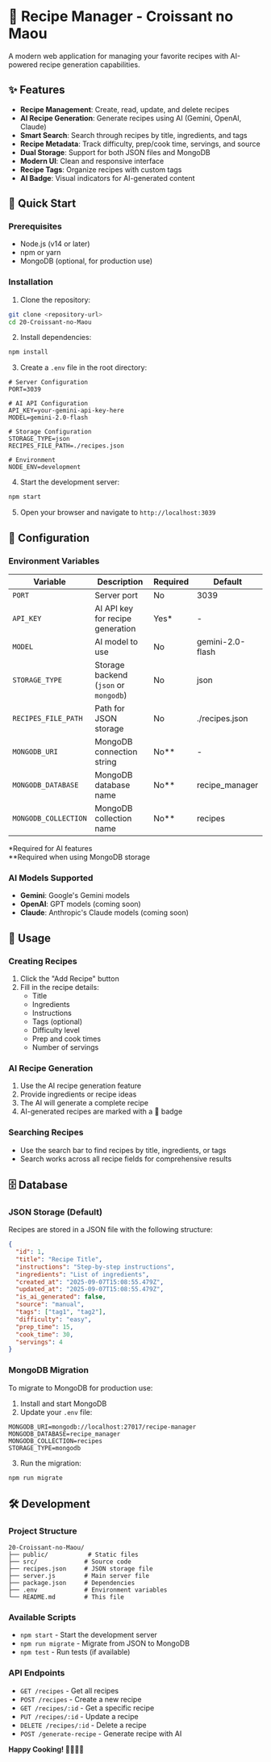# 🥐 Recipe Manager - Croissant no Maou

A modern web application for managing your favorite recipes with AI-powered recipe generation capabilities.

## ✨ Features

- **Recipe Management**: Create, read, update, and delete recipes
- **AI Recipe Generation**: Generate recipes using AI (Gemini, OpenAI, Claude)
- **Smart Search**: Search through recipes by title, ingredients, and tags
- **Recipe Metadata**: Track difficulty, prep/cook time, servings, and source
- **Dual Storage**: Support for both JSON files and MongoDB
- **Modern UI**: Clean and responsive interface
- **Recipe Tags**: Organize recipes with custom tags
- **AI Badge**: Visual indicators for AI-generated content

## 🚀 Quick Start

### Prerequisites

- Node.js (v14 or later)
- npm or yarn
- MongoDB (optional, for production use)

### Installation

1. Clone the repository:
```bash
git clone <repository-url>
cd 20-Croissant-no-Maou
```

2. Install dependencies:
```bash
npm install
```

3. Create a `.env` file in the root directory:
```env
# Server Configuration
PORT=3039

# AI API Configuration
API_KEY=your-gemini-api-key-here
MODEL=gemini-2.0-flash

# Storage Configuration
STORAGE_TYPE=json
RECIPES_FILE_PATH=./recipes.json

# Environment
NODE_ENV=development
```

4. Start the development server:
```bash
npm start
```

5. Open your browser and navigate to `http://localhost:3039`

## 🔧 Configuration

### Environment Variables

| Variable | Description | Required | Default |
|----------|-------------|----------|---------|
| `PORT` | Server port | No | 3039 |
| `API_KEY` | AI API key for recipe generation | Yes* | - |
| `MODEL` | AI model to use | No | gemini-2.0-flash |
| `STORAGE_TYPE` | Storage backend (`json` or `mongodb`) | No | json |
| `RECIPES_FILE_PATH` | Path for JSON storage | No | ./recipes.json |
| `MONGODB_URI` | MongoDB connection string | No** | - |
| `MONGODB_DATABASE` | MongoDB database name | No** | recipe_manager |
| `MONGODB_COLLECTION` | MongoDB collection name | No** | recipes |

*Required for AI features  
**Required when using MongoDB storage

### AI Models Supported

- **Gemini**: Google's Gemini models
- **OpenAI**: GPT models (coming soon)
- **Claude**: Anthropic's Claude models (coming soon)

## 📱 Usage

### Creating Recipes

1. Click the "Add Recipe" button
2. Fill in the recipe details:
   - Title
   - Ingredients
   - Instructions
   - Tags (optional)
   - Difficulty level
   - Prep and cook times
   - Number of servings

### AI Recipe Generation

1. Use the AI recipe generation feature
2. Provide ingredients or recipe ideas
3. The AI will generate a complete recipe
4. AI-generated recipes are marked with a 🤖 badge

### Searching Recipes

- Use the search bar to find recipes by title, ingredients, or tags
- Search works across all recipe fields for comprehensive results

## 🗄️ Database

### JSON Storage (Default)

Recipes are stored in a JSON file with the following structure:

```json
{
  "id": 1,
  "title": "Recipe Title",
  "instructions": "Step-by-step instructions",
  "ingredients": "List of ingredients",
  "created_at": "2025-09-07T15:08:55.479Z",
  "updated_at": "2025-09-07T15:08:55.479Z",
  "is_ai_generated": false,
  "source": "manual",
  "tags": ["tag1", "tag2"],
  "difficulty": "easy",
  "prep_time": 15,
  "cook_time": 30,
  "servings": 4
}
```

### MongoDB Migration

To migrate to MongoDB for production use:

1. Install and start MongoDB
2. Update your `.env` file:
```env
MONGODB_URI=mongodb://localhost:27017/recipe-manager
MONGODB_DATABASE=recipe_manager
MONGODB_COLLECTION=recipes
STORAGE_TYPE=mongodb
```
3. Run the migration:
```bash
npm run migrate
```

## 🛠️ Development

### Project Structure

```
20-Croissant-no-Maou/
├── public/           # Static files
├── src/             # Source code
├── recipes.json     # JSON storage file
├── server.js        # Main server file
├── package.json     # Dependencies
├── .env             # Environment variables
└── README.md        # This file
```

### Available Scripts

- `npm start` - Start the development server
- `npm run migrate` - Migrate from JSON to MongoDB
- `npm test` - Run tests (if available)

### API Endpoints

- `GET /recipes` - Get all recipes
- `POST /recipes` - Create a new recipe
- `GET /recipes/:id` - Get a specific recipe
- `PUT /recipes/:id` - Update a recipe
- `DELETE /recipes/:id` - Delete a recipe
- `POST /generate-recipe` - Generate recipe with AI

**Happy Cooking! 👨‍🍳👩‍🍳**